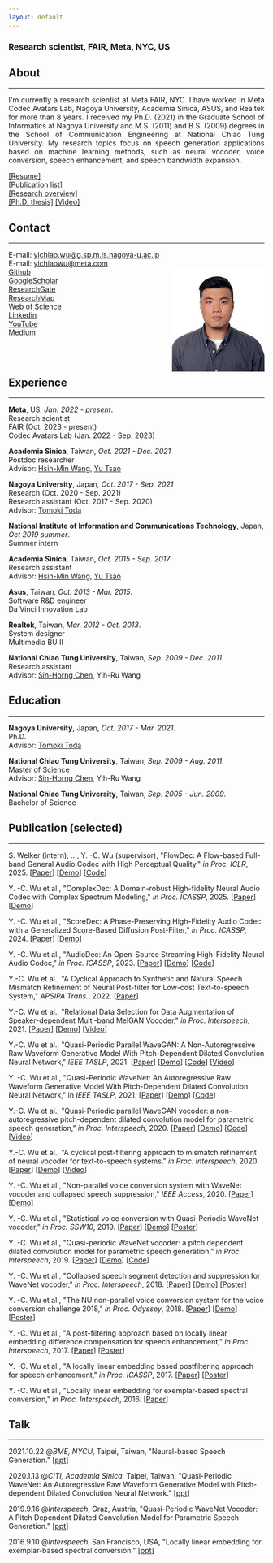 ```yaml
---
layout: default
---
```

### **Research scientist, FAIR, Meta, NYC, US**  

## About
---
<p align="justify"> I'm currently a research scientist at Meta FAIR, NYC.
I have worked in Meta Codec Avatars Lab, Nagoya University, Academia Sinica, ASUS, and Realtek for more than 8 years. I received my Ph.D. (2021) in the Graduate School of Informatics at Nagoya University and M.S. (2011) and B.S. (2009) degrees in the School of Communication Engineering at National Chiao Tung University. My research topics focus on speech generation applications based on machine learning methods, such as neural vocoder, voice conversion, speech enhancement, and speech bandwidth expansion. </p>
<a href="res/download/20210327_CV_YiChiaoWu.pdf" download="CV_YiChiaoWu.pdf">[Resume]</a><br />
<a href="res/download/20211014_Publications.pdf" download="Publication_YiChiaoWu.pdf">[Publication list]</a><br />
<a href="res/download/20210327_Research_Overview.pptx" download="Research_YiChiaoWu.pptx">[Research overview]</a><br />
<a href="http://hdl.handle.net/2237/0002000268">[Ph.D. thesis]</a> <a href="https://youtu.be/UDVn7sdTQm8">[Video]</a><br />  

## Contact
---
E-mail: yichiao.wu@g.sp.m.is.nagoya-u.ac.jp  
E-mail: yichiaowu@meta.com  
<img src="res/figure/YCWU.jpg" align = "right">
[Github](https://github.com/bigpon)    
[GoogleScholar](https://scholar.google.co.jp/citations?user=KKaOQVwAAAAJ&hl=zh-TW)  
[ResearchGate](https://www.researchgate.net/profile/Yi_Chiao_Wu)  
[ResearchMap](https://researchmap.jp/wuyichiao)  
[Web of Science](https://www.webofscience.com/wos/author/record/2032533)   
[Linkedin](https://www.linkedin.com/in/wuyichiao/)  
[YouTube](https://www.youtube.com/channel/UCvGzd3EOROwctKsFaC8uhnQ?view_as=subscriber)  
[Medium](https://medium.com/@bigpon517)

<br /> 
<br />   

## Experience  
---
**Meta**, US, *Jan. 2022 - present*.  
Research scientist  
FAIR (Oct. 2023 - present)   
Codec Avatars Lab (Jan. 2022 - Sep. 2023)   

**Academia Sinica**, Taiwan, *Oct. 2021 - Dec. 2021*  
Postdoc researcher  
Advisor: [Hsin-Min Wang](https://www.iis.sinica.edu.tw/pages/whm/index_en.html), [Yu Tsao](https://www.citi.sinica.edu.tw/pages/yu.tsao/index_en.html)

**Nagoya University**, Japan, *Oct. 2017 - Sep. 2021*  
Research (Oct. 2020 - Sep. 2021)  
Research assistant (Oct. 2017 - Sep. 2020)  
Advisor: [Tomoki Toda](https://sites.google.com/site/tomokitoda/home_eng)

**National Institute of Information and Communications Technology**, Japan, *Oct 2019 summer*.  
Summer intern  

**Academia Sinica**, Taiwan, *Oct. 2015 - Sep. 2017*.  
Research assistant  
Advisor: [Hsin-Min Wang](https://www.iis.sinica.edu.tw/pages/whm/index_en.html), [Yu Tsao](https://www.citi.sinica.edu.tw/pages/yu.tsao/index_en.html)  

**Asus**, Taiwan, *Oct. 2013 - Mar. 2015*.  
Software R&D engineer  
Da Vinci Innovation Lab  

**Realtek**, Taiwan, *Mar. 2012 - Oct. 2013*.  
System designer  
Multimedia BU II  

**National Chiao Tung University**, Taiwan, *Sep. 2009 - Dec. 2011*.  
Research assistant  
Advisor: [Sin-Horng Chen](https://scholar.google.co.jp/citations?user=PpM_HrcAAAAJ&hl=zh-TW&oi=ao), Yih-Ru Wang  


## Education
---
**Nagoya University**, Japan, *Oct. 2017 - Mar. 2021*.  
Ph.D.   
Advisor: [Tomoki Toda](https://sites.google.com/site/tomokitoda/home_eng)  

**National Chiao Tung University**, Taiwan, *Sep. 2009 - Aug. 2011*.  
Master of Science     
Advisor: [Sin-Horng Chen](https://scholar.google.co.jp/citations?user=PpM_HrcAAAAJ&hl=zh-TW&oi=ao), Yih-Ru Wang  

**National Chiao Tung University**, Taiwan, *Sep. 2005 - Jun. 2009*.  
Bachelor of Science   


## Publication (selected)
---
S. Welker (intern), ..., Y. -C. Wu (supervisor), "FlowDec: A Flow-based Full-band General Audio Codec with High Perceptual Quality," *in Proc. ICLR*, 2025. [[Paper](https://openreview.net/forum?id=uxDFlPGRLX)] [[Demo](https://sp-uhh.github.io/FlowDec/)] [[Code](https://github.com/facebookresearch/FlowDec)]

Y. -C. Wu et al., "ComplexDec: A Domain-robust High-fidelity Neural Audio Codec with Complex Spectrum Modeling," *in Proc. ICASSP*, 2025. [[Paper](https://ieeexplore.ieee.org/document/10888771)] [[Demo](https://bigpon.github.io/ComplexDec_demo/)]

Y. -C. Wu et al., "ScoreDec: A Phase-Preserving High-Fidelity Audio Codec with a Generalized Score-Based Diffusion Post-Filter," *in Proc. ICASSP*, 2024. [[Paper](https://ieeexplore.ieee.org/document/10448371)] [[Demo](https://bigpon.github.io/ScoreDec_demo/)]

Y. -C. Wu et al., "AudioDec: An Open-Source Streaming High-Fidelity Neural Audio Codec," *in Proc. ICASSP*, 2023. [[Paper](https://ieeexplore.ieee.org/document/10096509)] [[Demo](https://bigpon.github.io/AudioDec_demo/)] [[Code](https://github.com/facebookresearch/AudioDec)]

Y.-C. Wu et al., "A Cyclical Approach to Synthetic and Natural Speech Mismatch Refinement of Neural Post-filter for Low-cost Text-to-speech System," *APSIPA Trans.*, 2022. [[Paper](http://dx.doi.org/10.1561/116.00000020)]

Y.-C. Wu et al., "Relational Data Selection for Data Augmentation of Speaker-dependent Multi-band MelGAN Vocoder," *in Proc. Interspeech*, 2021. [[Paper](https://www.isca-speech.org/archive/interspeech_2021/wu21g_interspeech.html)] [[Demo](https://bigpon.github.io/RelationalDataSelection_demo/)] [[Video](https://youtu.be/oXDeeDAwtqA)]

Y.-C. Wu et al., "Quasi-Periodic Parallel WaveGAN: A Non-Autoregressive Raw Waveform Generative Model With Pitch-Dependent Dilated Convolution Neural Network," *IEEE TASLP*, 2021. [[Paper](https://ieeexplore.ieee.org/document/9324976)] [[Demo](https://bigpon.github.io/QuasiPeriodicParallelWaveGAN_demo/)] [[Code](https://github.com/bigpon/QPPWG)] [[Video](https://youtu.be/yY4WOtPIH-4)]

Y. -C. Wu et al., "Quasi-Periodic WaveNet: An Autoregressive Raw Waveform Generative Model With Pitch-Dependent Dilated Convolution Neural Network," in *IEEE TASLP*, 2021. [[Paper](https://ieeexplore.ieee.org/document/9361096)] [[Demo](https://bigpon.github.io/QuasiPeriodicWaveNet_demo)] [[Code](https://github.com/bigpon/QPNet)]

Y.-C. Wu et al., "Quasi-Periodic parallel WaveGAN vocoder: a non-autoregressive pitch-dependent dilated convolution model for parametric speech generation," *in Proc. Interspeech*, 2020. [[Paper](https://isca-speech.org/archive/Interspeech_2020/pdfs/1070.pdf)] [[Demo](https://bigpon.github.io/QuasiPeriodicParallelWaveGAN_demo/)] [[Code](https://github.com/bigpon/QPPWG)] [[Video](https://youtu.be/yY4WOtPIH-4)]  

Y.-C. Wu et al., "A cyclical post-filtering approach to mismatch refinement of neural vocoder for text-to-speech systems," *in Proc. Interspeech*, 2020. [[Paper](https://isca-speech.org/archive/Interspeech_2020/pdfs/1072.pdf)] [[Demo](https://bigpon.github.io/CycleNeuralPostFilter_demo/)] [[Video](https://youtu.be/O_FQvdNRtlo)]   

Y. -C. Wu et al., "Non-parallel voice conversion system with WaveNet vocoder and collapsed speech suppression," *IEEE Access*, 2020. [[Paper](https://ieeexplore.ieee.org/document/9050502)] [[Demo](https://bigpon.github.io/CycleNeuralPostFilter_demo/)]

Y. -C. Wu et al., "Statistical voice conversion with Quasi-Periodic WaveNet vocoder," *in Proc. SSW10*, 2019. [[Paper](https://arxiv.org/abs/1907.08940)] [[Demo](https://bigpon.github.io/QuasiPeriodicWaveNet_demo)] [<a href="res/download/20190921_QPNet_VC@SSW10.pdf" download="QPNet_VC@SSW10.pdf">Poster</a>]<br /> 

Y. -C. Wu et al., "Quasi-periodic WaveNet vocoder: a pitch dependent dilated convolution model for parametric speech generation," *in Proc. Interspeech*, 2019. [[Paper](https://arxiv.org/abs/1907.00797)] [[Demo](https://bigpon.github.io/QuasiPeriodicWaveNet_demo)] [[Code](https://github.com/bigpon/QPNet)]  

Y. -C. Wu et al., "Collapsed speech segment detection and suppression for WaveNet vocoder," *in Proc. Interspeech*, 2018. [[Paper](https://arxiv.org/ftp/arxiv/papers/1804/1804.11055.pdf)] [[Demo](https://bigpon.github.io/LpcConstrainedWaveNet_demo)] [<a href="res/download/20180627_NU_nVC@Odyssey.pdf" download="NU_nVC@Odyssey.pdf">Poster</a>]<br />     

Y. -C. Wu et al., "The NU non-parallel voice conversion system for the voice conversion challenge 2018," *in Proc. Odyssey*, 2018. [[Paper](https://pdfs.semanticscholar.org/27da/a6ea602fb26e6570c565bdd5ca9aa78207c7.pdf)] [[Demo](https://bigpon.github.io/LpcConstrainedWaveNet_demo)] [<a href="res/download/20180904_WN_LPC@Interspeech.pdf" download="WN_LPC@Interspeech.pdf">Poster</a>]<br /> 

Y. -C. Wu et al., "A post-filtering approach based on locally linear embedding difference compensation for speech enhancement," *in Proc. Interspeech*, 2017. [[Paper](https://www.citi.sinica.edu.tw/papers/yu.tsao/5808-F.pdf)] [<a href="res/download/20170822_LLE_SE_2@Interspeech.pdf" download="LLE_SE_2@Interspeech.pdf">Poster</a>]<br />  

Y. -C. Wu et al., "A locally linear embedding based postfiltering approach for speech enhancement," *in Proc. ICASSP*, 2017. [[Paper](https://www.citi.sinica.edu.tw/papers/yu.tsao/5655-F.pdf)] [<a href="res/download/20170307_LLE_SE_1@ICASSP.pdf" download="LLE_SE_1@ICASSP.pdf">Poster</a>]<br /> 

Y. -C. Wu et al., "Locally linear embedding for exemplar-based spectral conversion," *in Proc. Interspeech*, 2016. [[Paper](https://www.iis.sinica.edu.tw/papers/whm/19813-F.pdf)]   


## Talk
---
2021.10.22 @*BME, NYCU*, Taipei, Taiwan, "Neural-based Speech Generation." [<a href="res/download/20211022_SpeechGen@NYCU.pptx" download="20211022_SpeechGen@NYCU.pptx">ppt</a>]

2020.1.13 @*CITI, Academia Sinica*, Taipei, Taiwan, "Quasi-Periodic WaveNet: An Autoregressive Raw Waveform Generative Model with Pitch-dependent Dilated Convolution Neural Network." [<a href="res/download/20200113_QPNet@CITI.pptx" download="20200113_QPNet@CITI.pptx">ppt</a>]  

2019.9.16 @*Interspeech*, Graz, Austria, "Quasi-Periodic WaveNet Vocoder: A Pitch Dependent Dilated Convolution Model for Parametric Speech Generation." [<a href="res/download/20190916_QPNet@Interspeech.pptx" download="20190916_QPNet@Interspeech.pptx">ppt</a>]

2016.9.10 @*Interspeech*, San Francisco, USA, "Locally linear embedding for exemplar-based spectral conversion." [<a href="res/download/20160910_LLE_VC@Interspeech.pptx" download="LLE_VC@Interspeech.pptx">ppt</a>]<br />
<br />  
<br />  
